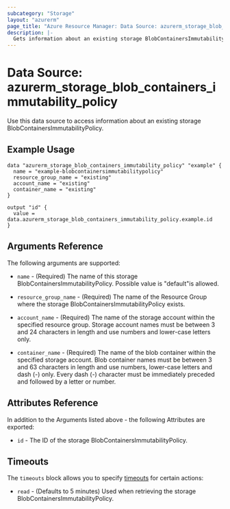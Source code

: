 ```yaml
---
subcategory: "Storage"
layout: "azurerm"
page_title: "Azure Resource Manager: Data Source: azurerm_storage_blob_containers_immutability_policy"
description: |-
  Gets information about an existing storage BlobContainersImmutabilityPolicy.
---
```


# Data Source: azurerm_storage_blob_containers_immutability_policy

Use this data source to access information about an existing storage BlobContainersImmutabilityPolicy.

## Example Usage

```hcl
data "azurerm_storage_blob_containers_immutability_policy" "example" {
  name = "example-blobcontainersimmutabilitypolicy"
  resource_group_name = "existing"
  account_name = "existing"
  container_name = "existing"
}

output "id" {
  value = data.azurerm_storage_blob_containers_immutability_policy.example.id
}
```

## Arguments Reference

The following arguments are supported:

* `name` - (Required) The name of this storage BlobContainersImmutabilityPolicy. Possible value is &#34;default&#34;is allowed.

* `resource_group_name` - (Required) The name of the Resource Group where the storage BlobContainersImmutabilityPolicy exists.

* `account_name` - (Required) The name of the storage account within the specified resource group. Storage account names must be between 3 and 24 characters in length and use numbers and lower-case letters only.

* `container_name` - (Required) The name of the blob container within the specified storage account. Blob container names must be between 3 and 63 characters in length and use numbers, lower-case letters and dash (-) only. Every dash (-) character must be immediately preceded and followed by a letter or number.

## Attributes Reference

In addition to the Arguments listed above - the following Attributes are exported:

* `id` - The ID of the storage BlobContainersImmutabilityPolicy.

## Timeouts

The `timeouts` block allows you to specify [timeouts](https://www.terraform.io/docs/configuration/resources.html#timeouts) for certain actions:

* `read` - (Defaults to 5 minutes) Used when retrieving the storage BlobContainersImmutabilityPolicy.